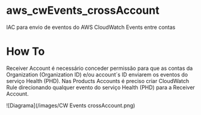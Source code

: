 # aws_cwEvents_crossAccount
IAC para envio de eventos do AWS CloudWatch Events entre contas

# How To
Receiver Account é necessário conceder permissão para que as contas da Organization (Organization ID) e/ou account´s ID enviarem os eventos do serviço Health (PHD).
Nas Products Accounts é preciso criar CloudWatch Rule direcionando qualquer evento do serviço Health (PHD) para a Receiver Account.

![Diagrama](/images/CW Events crossAccount.png)
